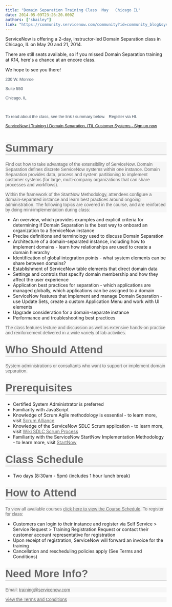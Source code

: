```yaml
---
title: "Domain Separation Training Class  May   Chicago IL"
date: 2014-05-09T23:26:20.000Z
authors: ["sbailey"]
link: "https://community.servicenow.com/community?id=community_blog&sys_id=98dc2665dbd0dbc01dcaf3231f96196c"
---
```

<p>ServiceNow is offering a 2-day, instructor-led Domain Separation class in Chicago, IL on May 20 and 21, 2014.   </p><p>There are still seats available, so if you missed Domain Separation training at K14, here's a chance at an encore class.   </p><p>We hope to see you there!</p><p></p><p><span style="color: #485563; font-family: Arial; font-size: 13px;">230 W. Monroe </span></p><p><span style="color: #485563; font-family: Arial; font-size: 13px;">Suite 550</span></p><p><span style="color: #485563; font-family: Arial; font-size: 13px;">Chicago, IL</span></p><p><span style="color: #485563; font-family: Arial; font-size: 13px;"><br/></span></p><p><span style="color: #485563; font-family: Arial; font-size: 13px;">To read about the class, see the link / summary below.   Register via HI.<br/></span></p><p><span style="color: #485563; font-family: Arial; font-size: 13px;"><a href="http://www.servicenow.com/services/training-and-certification/domain-separation.html" title="http://www.servicenow.com/services/training-and-certification/domain-separation.html">ServiceNow | Training | Domain Separation, ITIL Customer Systems - Sign up now</a></span></p><p><span style="color: #485563; font-family: Arial; font-size: 13px;"><br/></span></p><h3 style="margin-top: 10px; margin-bottom: 20px; border-bottom-style: solid; border-bottom-color: #dadada; font-family: omnes, 'Gotham Book', Helvetica, Arial, sans-serif; font-size: 33px; color: #666666; background-color: #f6f6f6;">Summary</h3><p style="font-family: Arial; font-size: 14px; color: #666666; background-color: #f6f6f6;">Find out how to take advantage of the extensibility of ServiceNow. Domain Separation defines discrete ServiceNow systems within one instance. Domain Separation provides data, process and system partitioning to implement customer systems (for large, multi-company organizations that can share processes and workflows).</p><p></p><p style="font-family: Arial; font-size: 14px; color: #666666; background-color: #f6f6f6;">Within the framework of the StartNow Methodology, attendees configure a domain-separated instance and learn best practices around ongoing administration. The following topics are covered in the course, and are reinforced by doing mini-implementation during class:</p><ul><li>An overview, which provides examples and explicit criteria for determining if Domain Separation is the best way to onboard an organization to a ServiceNow instance </li><li>Precise definitions and terminology used to discuss Domain Separation</li><li>Architecture of a domain-separated instance, including how to implement domains - learn how relationships are used to create a domain hierarchy</li><li>Identification of global integration points - what system elements can be share between domains?</li><li>Establishment of ServiceNow table elements that direct domain data</li><li>Settings and controls that specify domain membership and how they affect the user experience</li><li>Application best practices for separation - which applications are managed globally, which applications can be assigned to a domain</li><li>ServiceNow features that implement and manage Domain Separation - use Update Sets, create a custom Application Menu and work with UI elements</li><li>Upgrade consideration for a domain-separate instance</li><li>Performance and troubleshooting best practices</li></ul><p><span style="font-family: Arial; font-size: 14px; color: #666666; background-color: #f6f6f6;">The class features lecture and discussion as well as extensive hands-on practice and reinforcement delivered in a wide variety of lab activities.</span></p><h3 style="margin-top: 26px; margin-bottom: 20px; border-bottom-style: solid; border-bottom-color: #dadada; font-family: omnes, 'Gotham Book', Helvetica, Arial, sans-serif; font-size: 33px; color: #666666; background-color: #f6f6f6;">Who Should Attend</h3><p><span style="font-family: Arial; font-size: 14px; color: #666666; background-color: #f6f6f6;">System administrations or consultants who want to support or implement domain separation.</span></p><h3 style="margin-top: 26px; margin-bottom: 20px; border-bottom-style: solid; border-bottom-color: #dadada; font-family: omnes, 'Gotham Book', Helvetica, Arial, sans-serif; font-size: 33px; color: #666666; background-color: #f6f6f6;">Prerequisites</h3><ul><li>Certified System Administrator is preferred</li><li>Familiarity with JavaScript</li><li>Knowledge of Scrum Agile methodology is essential - to learn more, visit <a title="w.scrumalliance.org/" href="http://www.scrumalliance.org/" style="font-family: inherit; font-style: inherit; font-weight: inherit; font-size: 14px; color: #666666; text-decoration: underline;" target="_blank">Scrum Alliance</a></li><li>Knowledge of the ServiceNow SDLC Scrum application - to learn more, visit <a title="ki.servicenow.com/index.php?title=SDLC_Scrum_Process" href="http://wiki.servicenow.com/index.php?title=SDLC_Scrum_Process" style="font-family: inherit; font-style: inherit; font-weight: inherit; font-size: 14px; color: #666666; text-decoration: underline;" target="_blank">Wiki SDLC Scrum Process</a></li><li>Familiarity with the ServiceNow StartNow Implementation Methodology - to learn more, visit <a title="w.servicenow.com/services/startnow-methodology.html" href="http://www.servicenow.com/services/startnow-methodology.html" style="font-family: inherit; font-style: inherit; font-weight: inherit; font-size: 14px; color: #666666; text-decoration: underline;">StartNow</a></li></ul><h3 style="margin-top: 26px; margin-bottom: 20px; border-bottom-style: solid; border-bottom-color: #dadada; font-family: omnes, 'Gotham Book', Helvetica, Arial, sans-serif; font-size: 33px; color: #666666; background-color: #f6f6f6;">Class Schedule</h3><ul><li>Two days (8:30am - 5pm) (includes 1 hour lunch break)</li></ul><h3 style="margin-top: 26px; margin-bottom: 20px; border-bottom-style: solid; border-bottom-color: #dadada; font-family: omnes, 'Gotham Book', Helvetica, Arial, sans-serif; font-size: 33px; color: #666666; background-color: #f6f6f6;"><span style="font-family: inherit; font-style: inherit; font-size: 33px;">How to Attend</span></h3><p><span style="font-family: Arial; font-size: 14px; color: #666666; background-color: #f6f6f6;">To view all available courses <a title="i.service-now.com/sys_report_display.do?sysparm_report_id=ac4af25987d328c09a1cb3aeef434d43" href="https://hi.service-now.com/sys_report_display.do?sysparm_report_id=ac4af25987d328c09a1cb3aeef434d43" style="font-family: inherit; font-style: inherit; font-weight: inherit; font-size: 14px; color: #666666; text-decoration: underline;" target="_blank">click here to view the Course Schedule</a>.</span><span style="font-family: Arial; font-size: 14px; color: #666666; background-color: #f6f6f6;"> </span><span style="font-family: Arial; font-size: 14px; color: #666666; background-color: #f6f6f6;">To register for class:</span></p><ul><li>Customers can login to their instance and register via Self Service &gt; Service Request &gt; Training Registration Request or contact their customer account representative for registration</li><li>Upon receipt of registration, ServiceNow will forward an invoice for the training</li><li>Cancellation and rescheduling policies apply (See Terms and Conditions)</li></ul><h3 style="margin-top: 26px; margin-bottom: 20px; border-bottom-style: solid; border-bottom-color: #dadada; font-family: omnes, 'Gotham Book', Helvetica, Arial, sans-serif; font-size: 33px; color: #666666; background-color: #f6f6f6;">Need More Info?</h3><p style="font-family: Arial; font-size: 14px; color: #666666; background-color: #f6f6f6;">Email: <a title="aining@servicenow.com" href="mailto:training@servicenow.com" style="font-family: inherit; font-style: inherit; font-weight: inherit; font-size: 14px; color: #666666; text-decoration: underline;">training@servicenow.com</a></p><p></p><p style="font-family: Arial; font-size: 14px; color: #666666; background-color: #f6f6f6;"><a title="w.servicenow.com/schedules.html" href="http://www.servicenow.com/schedules.html" style="font-family: inherit; font-style: inherit; font-weight: inherit; font-size: 14px; color: #666666; text-decoration: underline;">View the Terms and Conditions</a></p>